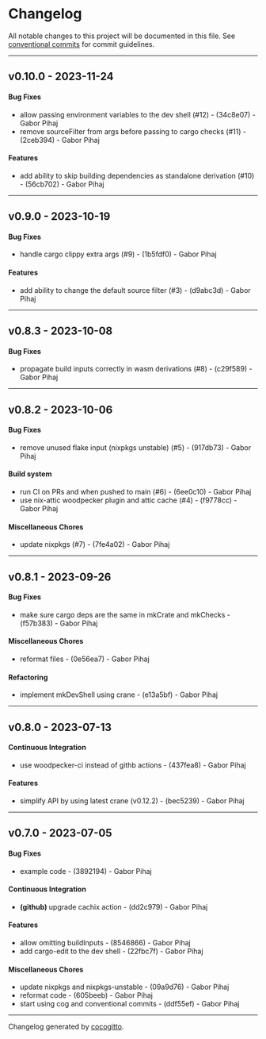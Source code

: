 # Changelog
All notable changes to this project will be documented in this file. See [conventional commits](https://www.conventionalcommits.org/) for commit guidelines.

- - -
## v0.10.0 - 2023-11-24
#### Bug Fixes
- allow passing environment variables to the dev shell (#12) - (34c8e07) - Gabor Pihaj
- remove sourceFilter from args before passing to cargo checks (#11) - (2ceb394) - Gabor Pihaj
#### Features
- add ability to skip building dependencies as standalone derivation (#10) - (56cb702) - Gabor Pihaj

- - -

## v0.9.0 - 2023-10-19
#### Bug Fixes
- handle cargo clippy extra args (#9) - (1b5fdf0) - Gabor Pihaj
#### Features
- add ability to change the default source filter (#3) - (d9abc3d) - Gabor Pihaj

- - -

## v0.8.3 - 2023-10-08
#### Bug Fixes
- propagate build inputs correctly in wasm derivations (#8) - (c29f589) - Gabor Pihaj

- - -

## v0.8.2 - 2023-10-06
#### Bug Fixes
- remove unused flake input (nixpkgs unstable) (#5) - (917db73) - Gabor Pihaj
#### Build system
- run CI on PRs and when pushed to main (#6) - (6ee0c10) - Gabor Pihaj
- use nix-attic woodpecker plugin and attic cache (#4) - (f9778cc) - Gabor Pihaj
#### Miscellaneous Chores
- update nixpkgs (#7) - (7fe4a02) - Gabor Pihaj

- - -

## v0.8.1 - 2023-09-26
#### Bug Fixes
- make sure cargo deps are the same in mkCrate and mkChecks - (f57b383) - Gabor Pihaj
#### Miscellaneous Chores
- reformat files - (0e56ea7) - Gabor Pihaj
#### Refactoring
- implement mkDevShell using crane - (e13a5bf) - Gabor Pihaj

- - -

## v0.8.0 - 2023-07-13
#### Continuous Integration
- use woodpecker-ci instead of githb actions - (437fea8) - Gabor Pihaj
#### Features
- simplify API by using latest crane (v0.12.2) - (bec5239) - Gabor Pihaj

- - -

## v0.7.0 - 2023-07-05
#### Bug Fixes
- example code - (3892194) - Gabor Pihaj
#### Continuous Integration
- **(github)** upgrade cachix action - (dd2c979) - Gabor Pihaj
#### Features
- allow omitting buildInputs - (8546866) - Gabor Pihaj
- add cargo-edit to the dev shell - (22fbc7f) - Gabor Pihaj
#### Miscellaneous Chores
- update nixpkgs and nixpkgs-unstable - (09a9d76) - Gabor Pihaj
- reformat code - (605beeb) - Gabor Pihaj
- start using cog and conventional commits - (ddf55ef) - Gabor Pihaj

- - -

Changelog generated by [cocogitto](https://github.com/cocogitto/cocogitto).
